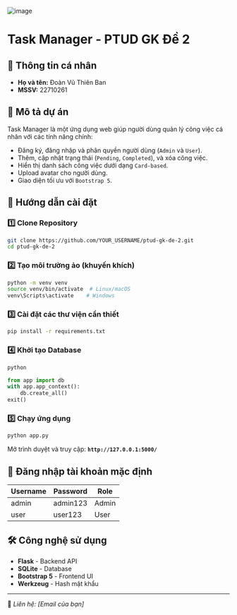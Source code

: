 ![image](https://github.com/user-attachments/assets/639dcaa7-bea5-4f83-b456-e21cef76385a)
# Task Manager - PTUD GK Đề 2

## 📌 Thông tin cá nhân
- **Họ và tên:** Đoàn Vũ Thiên Ban
- **MSSV:** 22710261

## 📖 Mô tả dự án
Task Manager là một ứng dụng web giúp người dùng quản lý công việc cá nhân với các tính năng chính:
- Đăng ký, đăng nhập và phân quyền người dùng (`Admin` và `User`).
- Thêm, cập nhật trạng thái (`Pending`, `Completed`), và xóa công việc.
- Hiển thị danh sách công việc dưới dạng `Card-based`.
- Upload avatar cho người dùng.
- Giao diện tối ưu với `Bootstrap 5`.

## 🚀 Hướng dẫn cài đặt
### 1️⃣ **Clone Repository**
```bash
git clone https://github.com/YOUR_USERNAME/ptud-gk-de-2.git
cd ptud-gk-de-2
```

### 2️⃣ **Tạo môi trường ảo (khuyến khích)**
```bash
python -m venv venv
source venv/bin/activate  # Linux/macOS
venv\Scripts\activate    # Windows
```

### 3️⃣ **Cài đặt các thư viện cần thiết**
```bash
pip install -r requirements.txt
```

### 4️⃣ **Khởi tạo Database**
```bash
python
```
```python
from app import db
with app.app_context():
    db.create_all()
exit()
```

### 5️⃣ **Chạy ứng dụng**
```bash
python app.py
```
Mở trình duyệt và truy cập: **`http://127.0.0.1:5000/`**

## 👤 Đăng nhập tài khoản mặc định
| Username | Password | Role  |
|----------|----------|-------|
| admin    | admin123 | Admin |
| user     | user123  | User  |

## 🛠 Công nghệ sử dụng
- **Flask** - Backend API
- **SQLite** - Database
- **Bootstrap 5** - Frontend UI
- **Werkzeug** - Hash mật khẩu

---
📌 *Liên hệ: [Email của bạn]*

